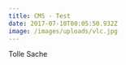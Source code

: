 ```yaml
---
title: CMS - Test
date: 2017-07-10T00:05:50.932Z
image: /images/uploads/vlc.jpg
---
```

Tolle Sache

